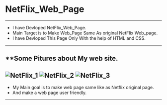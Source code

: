 # **NetFlix_Web_Page**
---
* I have Devloped NetFlix_Web_Page.
* Main Target is to Make Web_Page Same As original NetFlix Web_page.
* I have Devloped This Page Only With the help of HTML and CSS.
 ----
 **Some Pitures about My web site.
 ----
 ![NetFlix_1](https://user-images.githubusercontent.com/96167336/180128088-a67ab3c0-6e4e-49a5-b31c-b03f900f99f6.PNG)
![NetFlix_2](https://user-images.githubusercontent.com/96167336/180128096-e44065e4-b166-4a55-8198-10ba48f80889.PNG)
![NetFlix_3](https://user-images.githubusercontent.com/96167336/180128099-5b82daa7-5fb6-418c-90d1-60973ee07dd2.PNG)
-----
* My Main goal is to make web page same like as Netflix original page.
* And make a web page user friendly.
----
